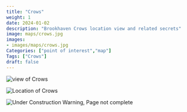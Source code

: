 ```yaml
---
title: "Crows"
weight: 1
date: 2024-01-02
description: "Brookhaven Crows location view and related secrets"
image: maps/crows.jpg
images:
- images/maps/crows.jpg
Categories: ["point of interest","map"]
Tags: ["Crows"]
draft: false
--- 
```



<!-- ![LOC PIC]() -->

![view of Crows](/images/maps/crows.jpg)

![Location of Crows](/images/maps/crows.png)

![Under Construction Warning, Page not complete](/images/under_construction.png)

<!-- <hr style="background-color: #28b44c" size=8>

### CaseBook Items

- [URL](/)

<hr style="background-color: #28b44c" size=8>

### Quests

- [URL](/) -->